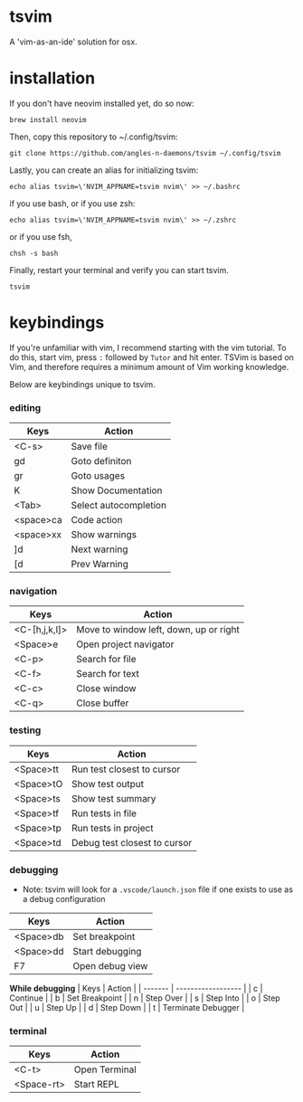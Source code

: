 # tsvim
A 'vim-as-an-ide' solution for osx.

# installation

If you don't have neovim installed yet, do so now:

`brew install neovim`

Then, copy this repository to ~/.config/tsvim:

`git clone https://github.com/angles-n-daemons/tsvim ~/.config/tsvim`

Lastly, you can create an alias for initializing tsvim:

`echo alias tsvim=\'NVIM_APPNAME=tsvim nvim\' >> ~/.bashrc`

if you use bash, or if you use zsh:

`echo alias tsvim=\'NVIM_APPNAME=tsvim nvim\' >> ~/.zshrc`

or if you use fsh,

`chsh -s bash`

Finally, restart your terminal and verify you can start tsvim.

`tsvim`

# keybindings

If you're unfamiliar with vim, I recommend starting with the vim tutorial. To do this, start vim, press `:` followed by `Tutor` and hit enter. TSVim is based on Vim, and therefore requires a minimum amount of Vim working knowledge.

Below are keybindings unique to tsvim.

### editing
| Keys    | Action       |
| ------- | --------------- |
| \<C-s\>   | Save file    |
| gd      | Goto definiton |
| gr      | Goto usages |
| K      | Show Documentation |
| \<Tab\>     | Select autocompletion |
| \<space\>ca | Code action |
| \<space\>xx | Show warnings |
| ]d      | Next warning |
| [d      | Prev Warning |

### navigation
| Keys    | Action       |
| ------- | ------------------ |
| \<C-[h,j,k,l]\> | Move to window left, down, up or right |
| \<Space\>e | Open project navigator |
| \<C-p\>   | Search for file    |
| \<C-f\>   | Search for text |
| \<C-c\>   | Close window |
| \<C-q\>   | Close buffer |

### testing
| Keys    | Action       |
| ------- | ------------------ |
| \<Space\>tt | Run test closest to cursor |
| \<Space\>tO | Show test output |
| \<Space\>ts | Show test summary |
| \<Space\>tf | Run tests in file |
| \<Space\>tp | Run tests in project |
| \<Space\>td | Debug test closest to cursor |

### debugging

* Note: tsvim will look for a `.vscode/launch.json` file if one exists to use as a debug configuration

| Keys    | Action       |
| ------- | ------------------ |
| \<Space\>db | Set breakpoint |
| \<Space\>dd | Start debugging |
| F7 | Open debug view |

**While debugging**
| Keys    | Action       |
| ------- | ------------------ |
| c | Continue |
| b | Set Breakpoint |
| n | Step Over |
| s | Step Into |
| o | Step Out |
| u | Step Up |
| d | Step Down |
| t | Terminate Debugger |

### terminal
| Keys    | Action       |
| ------- | ------------------ |
| \<C-t\> | Open Terminal |
| \<Space-rt\> | Start REPL |
